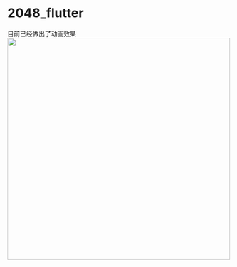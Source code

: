 
# 2048_flutter
目前已经做出了动画效果
<img src="http://7xqoji.com1.z0.glb.clouddn.com/mytest.jpg" width="500" hegiht="313" align=center />
